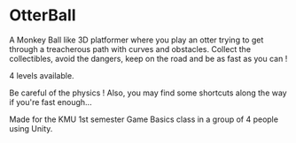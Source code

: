 # OtterBall

A Monkey Ball like 3D platformer where you play an otter trying to get through a treacherous path with curves and obstacles. Collect the collectibles, avoid the dangers, keep on the road and be as fast as you can !

4 levels available.

Be careful of the physics ! Also, you may find some shortcuts along the way if you're fast enough...

Made for the KMU 1st semester Game Basics class in a group of 4 people using Unity.
